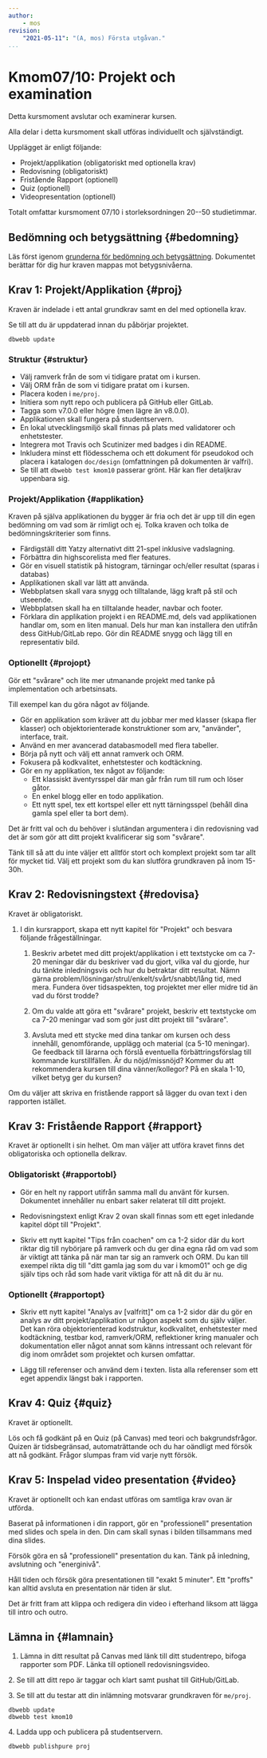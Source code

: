```yaml
---
author:
    - mos
revision:
    "2021-05-11": "(A, mos) Första utgåvan."
...
```

Kmom07/10: Projekt och examination
==================================

Detta kursmoment avslutar och examinerar kursen.

Alla delar i detta kursmoment skall utföras individuellt och självständigt.

Upplägget är enligt följande:

* Projekt/applikation (obligatoriskt med optionella krav)
* Redovisning (obligatoriskt)
* Fristående Rapport (optionell)
* Quiz (optionell)
* Videopresentation (optionell)


Totalt omfattar kursmoment 07/10 i storleksordningen 20--50 studietimmar.

<!--more-->


<!--
(Skippa krav om flowchart & pseudocode)

För svår och komplex att rätta. Förenkla och förtydliga.
Förenkla, förenkla, förenkla.

Alla kan göra quizzen, den behöver inte vara optionell.
Sätt som fristående assignment i Canvas och bedöm bara som G.

Alla gör en fristående rapport som leder till G? Eller ladda upp rapporten separat och gör en bedömning G/VG på rapporten enbart? Med feedback om hur man skriver en rapport bättre? Eller låt rapporten mer vara en del av 01-06 och en bra sådan ger bonus till slutbetyget?
Rapporten borde ha en annan template? Kanske mer som en artikel och skippa kapitelindelningen? Fundera på det. Kan vara lättare att ge feedback på att strukturen följs.
Kanske en rapport mer artikel-lik för redovisningstexten. Sen kan man ha en separat rapport för extra.
Eller en artikel-typ för varje kmom, istället för kapitel-grejen? Nja, troligen inte men bra att fundera på.

Extrarapporten kan fokusera även på Symfony/Laravel och dess features.

Extrarapporten kan ha högre höjd och kräva referenser. Hmm, men såna saker kanske alla borde lära sig...

Redovisningstexten kanske kan vara i kursrapporten och extrarapporten i ett eget dokument?

Ett upplägg på projektet som leder till E-C alt E-D.
Ett upplägg på projektet som leder till C-A eller BA.
Projektet kan rättas av tas?

Friheten kontra Uppstyrdhet i kraven. Kanske ToDo ger en nivå. En blog ger en annan nivå. Helt fritt ger ytterligare en nivå. Vissa gillar tydlighet och andra gillar frihet och kreativitet.

Eventuellt ett skarpt projekt, samma för alla?
Eller ett tydligt projekt som majoriteten gör och ett som är mer valbart?
Ett projekt som har kopplingar till näringslivet eller forskning?

Kanske borde kmom ORM göra en CRUD eller inloggning. Kanske oauth trots allt?

Kanske projekt som blog med inloggning och admin kontra besökare.

Om inloggning, använd doe:doe som default användare.

Lägg in class diagram i inledningen.

Fixa phpdoc generering så vi kan fokusera delvis på dokumentationen.

Fixa phpmetrics så man kan reflektera över kodkvalitet på ett bättre sätt.

Adventurespel som projekt kan tillåta fokus på Ux.

Videon vad ska den ta upp, enbart projektet? Eller infoga även de saker man skrev i rapporten (tips från coachen, egen analys)?

Lös nedladdningstiden.

Ge poäng för den statiska valideringen för att uppmuntra att den biten blir rätt (dbwebb test kmom10).

Jobba i grupp?

Projekt:

* ToDo
* Blog
    * Wordpress
    * Travelblogg
    * Hemnet
    * Blocket
    * Fotoblogg
* CMS
* Cards
* Cards in 5x5 (Poker square)
* Dice 5x5 (Dice square) (inkl highscore och histogram)

* Yatzy var väldigt svårt att få ett bra gränssnitt.

Spel fram till kmom04, sen login & db i valfritt ramverk?
    * Proj mer spel, eller adventure eller blog/ToDo (inkl inlogg)

Gör tydligt att repot skall se bra ut, så det kan användas för att länka till.

Repot kan använda GitHub/GitLab Pages visa upp sin dokumentation och kodtäckning samt metrics.

Mer tydligt vad histogram och stats skall innehålla. Kanske även visa hur man kan göra mer grafiskt representativt. Dels med enkla medel och dels med Google diagrams (eller annan tredjepartare).

Inloggning på Game kan erbjuda möjlighet att reinitiera databasen eller andra admin-saker.


-->



Bedömning och betygsättning {#bedomning}
--------------------------------------------------------------------

Läs först igenom [grunderna för bedömning och betygsättning](kurser/faq/bedomning-och-betygsattning-projekt-quiz-rapport-video). Dokumentet berättar för dig hur kraven mappas mot betygsnivåerna.



Krav 1: Projekt/Applikation {#proj}
--------------------------------------------------------------------

Kraven är indelade i ett antal grundkrav samt en del med optionella krav.

Se till att du är uppdaterad innan du påbörjar projektet.

```
dbwebb update
```



### Struktur {#struktur}

* Välj ramverk från de som vi tidigare pratat om i kursen.
* Välj ORM från de som vi tidigare pratat om i kursen.
* Placera koden i `me/proj`.
* Initiera som nytt repo och publicera på GitHub eller GitLab.
* Tagga som v7.0.0 eller högre (men lägre än v8.0.0).
* Applikationen skall fungera på studentservern.
* En lokal utvecklingsmiljö skall finnas på plats med validatorer och enhetstester.
* Integrera mot Travis och Scutinizer med badges i din README.
* Inkludera minst ett flödesschema och ett dokument för pseudokod och placera i katalogen `doc/design` (omfattningen på dokumenten är valfri).
* Se till att `dbwebb test kmom10` passerar grönt. Här kan fler detaljkrav uppenbara sig.



### Projekt/Applikation {#applikation}

Kraven på själva applikationen du bygger är fria och det är upp till din egen bedömning om vad som är rimligt och ej. Tolka kraven och tolka de bedömningskriterier som finns.

* Färdigställ ditt Yatzy alternativt ditt 21-spel inklusive vadslagning.
* Förbättra din highscorelista med fler features.
* Gör en visuell statistik på histogram, tärningar och/eller resultat (sparas i databas)
* Applikationen skall var lätt att använda.
* Webbplatsen skall vara snygg och tilltalande, lägg kraft på stil och utseende.
* Webbplatsen skall ha en tilltalande header, navbar och footer.
* Förklara din applikation projekt i en README.md, dels vad applikationen handlar om, som en liten manual. Dels hur man kan installera den utifrån dess GitHub/GitLab repo. Gör din README snygg och lägg till en representativ bild.



### Optionellt {#projopt}

Gör ett "svårare" och lite mer utmanande projekt med tanke på implementation och arbetsinsats.

Till exempel kan du göra något av följande.

* Gör en applikation som kräver att du jobbar mer med klasser (skapa fler klasser) och objektorienterade konstruktioner som arv, "använder", interface, trait.
* Använd en mer avancerad databasmodell med flera tabeller.
* Börja på nytt och välj ett annat ramverk och ORM.
* Fokusera på kodkvalitet, enhetstester och kodtäckning.
* Gör en ny applikation, tex något av följande:
    * Ett klassiskt äventyrsspel där man går från rum till rum och löser gåtor.
    * En enkel blogg eller en todo applikation.
    * Ett nytt spel, tex ett kortspel eller ett nytt tärningsspel (behåll dina gamla spel eller ta bort dem).

Det är fritt val och du behöver i slutändan argumentera i din redovisning vad det är som gör att ditt projekt kvalificerar sig som "svårare".

Tänk till så att du inte väljer ett alltför stort och komplext projekt som tar allt för mycket tid. Välj ett projekt som du kan slutföra grundkraven på inom 15-30h.



Krav 2: Redovisningstext {#redovisa}
--------------------------------------------------------------------

Kravet är obligatoriskt.

1. I din kursrapport, skapa ett nytt kapitel för "Projekt" och besvara följande frågeställningar.

    1. Beskriv arbetet med ditt projekt/applikation i ett textstycke om ca 7-20 meningar där du beskriver vad du gjort, vilka val du gjorde, hur du tänkte inledningsvis och hur du betraktar ditt resultat. Nämn gärna problem/lösningar/strul/enkelt/svårt/snabbt/lång tid, med mera. Fundera över tidsaspekten, tog projektet mer eller midre tid än vad du först trodde?

    1. Om du valde att göra ett "svårare" projekt, beskriv ett textstycke om ca 7-20 meningar vad som gör just ditt projekt till "svårare".

    1. Avsluta med ett stycke med dina tankar om kursen och dess innehåll, genomförande, upplägg och material (ca 5-10 meningar). Ge feedback till lärarna och förslå eventuella förbättringsförslag till kommande kurstillfällen. Är du nöjd/missnöjd? Kommer du att rekommendera kursen till dina vänner/kollegor? På en skala 1-10, vilket betyg ger du kursen?

Om du väljer att skriva en fristående rapport så lägger du ovan text i den rapporten istället.



Krav 3: Fristående Rapport {#rapport}
--------------------------------------------------------------------

Kravet är optionellt i sin helhet. Om man väljer att utföra kravet finns det obligatoriska och optionella delkrav.



### Obligatoriskt {#rapportobl}

* Gör en helt ny rapport utifrån samma mall du använt för kursen. Dokumentet innehåller nu enbart saker relaterat till ditt projekt.

* Redovisningstext enligt Krav 2 ovan skall finnas som ett eget inledande kapitel döpt till "Projekt".

* Skriv ett nytt kapitel "Tips från coachen" om ca 1-2 sidor där du kort riktar dig till nybörjare på ramverk och du ger dina egna råd om vad som är viktigt att tänka på när man tar sig an ramverk och ORM. Du kan till exempel rikta dig till "ditt gamla jag som du var i kmom01" och ge dig själv tips och råd som hade varit viktiga för att nå dit du är nu.



### Optionellt {#rapportopt}

* Skriv ett nytt kapitel "Analys av [valfritt]" om ca 1-2 sidor där du gör en analys av ditt projekt/applikation ur någon aspekt som du själv väljer. Det kan röra objektorienterad kodstruktur, kodkvalitet, enhetstester med kodtäckning, testbar kod, ramverk/ORM, reflektioner kring manualer och dokumentation eller något annat som känns intressant och relevant för dig inom området som projektet och kursen omfattar.

* Lägg till referenser och använd dem i texten. lista alla referenser som ett eget appendix längst bak i rapporten.



Krav 4: Quiz {#quiz}
--------------------------------------------------------------------

Kravet är optionellt.

Lös och få godkänt på en Quiz (på Canvas) med teori och bakgrundsfrågor. Quizen är tidsbegränsad, automaträttande och du har oändligt med försök att nå godkänt. Frågor slumpas fram vid varje nytt försök.



Krav 5: Inspelad video presentation {#video}
--------------------------------------------------------------------

Kravet är optionellt och kan endast utföras om samtliga krav ovan är utförda.

Baserat på informationen i din rapport, gör en "professionell" presentation med slides och spela in den. Din cam skall synas i bilden tillsammans med dina slides.

Försök göra en så "professionell" presentation du kan. Tänk på inledning,  avslutning och "energinivå".

Håll tiden och försök göra presentationen till "exakt 5 minuter". Ett "proffs" kan alltid avsluta en presentation när tiden är slut.

Det är fritt fram att klippa och redigera din video i efterhand liksom att lägga till intro och outro.



Lämna in {#lamnain}
--------------------------------------------------------------------

1. Lämna in ditt resultat på Canvas med länk till ditt studentrepo, bifoga rapporter som PDF. Länka till optionell redovisningsvideo.

2\. Se till att ditt repo är taggar och klart samt pushat till GitHub/GitLab.

3\. Se till att du testar att din inlämning motsvarar grundkraven för `me/proj`.

```text
dbwebb update
dbwebb test kmom10
```

4\. Ladda upp och publicera på studentservern.

```text
dbwebb publishpure proj
```
